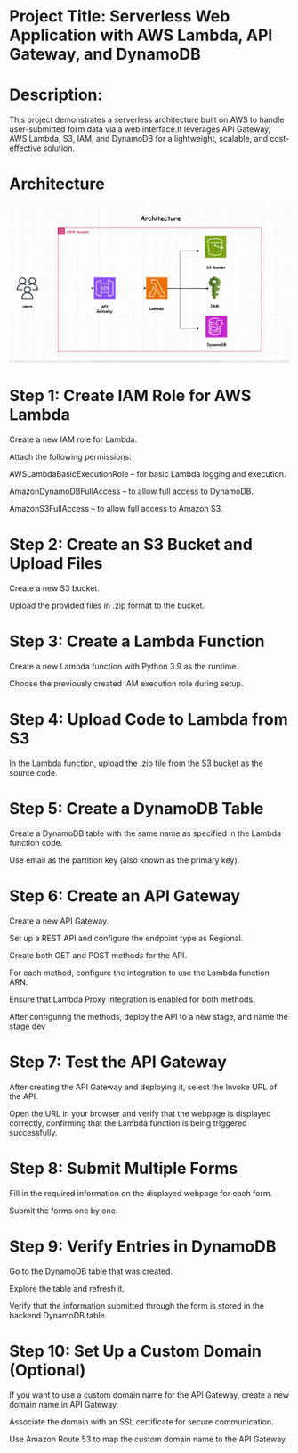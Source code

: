 # Project Title: Serverless Web Application with AWS Lambda, API Gateway, and DynamoDB

# Description:
This project demonstrates a serverless architecture built on AWS to handle user-submitted form data via a web interface.It leverages API Gateway, AWS Lambda, S3, IAM, and DynamoDB for a lightweight, scalable, and cost-effective solution.


# Architecture
![Architecture Diagram](https://github.com/Vinay4348/Project--Lambda-API-Gateway-and-DynamoDB/blob/master/Architecture.png)


# Step 1: Create IAM Role for AWS Lambda

Create a new IAM role for Lambda.

Attach the following permissions:

AWSLambdaBasicExecutionRole – for basic Lambda logging and execution.

AmazonDynamoDBFullAccess – to allow full access to DynamoDB.

AmazonS3FullAccess – to allow full access to Amazon S3.


# Step 2: Create an S3 Bucket and Upload Files

Create a new S3 bucket.

Upload the provided files in .zip format to the bucket.


# Step 3: Create a Lambda Function

Create a new Lambda function with Python 3.9 as the runtime.

Choose the previously created IAM execution role during setup.


# Step 4: Upload Code to Lambda from S3

In the Lambda function, upload the .zip file from the S3 bucket as the source code.


# Step 5: Create a DynamoDB Table

Create a DynamoDB table with the same name as specified in the Lambda function code.

Use email as the partition key (also known as the primary key).


# Step 6: Create an API Gateway

Create a new API Gateway.

Set up a REST API and configure the endpoint type as Regional.

Create both GET and POST methods for the API.

For each method, configure the integration to use the Lambda function ARN.

Ensure that Lambda Proxy Integration is enabled for both methods.

After configuring the methods, deploy the API to a new stage, and name the stage dev


# Step 7: Test the API Gateway

After creating the API Gateway and deploying it, select the Invoke URL of the API.

Open the URL in your browser and verify that the webpage is displayed correctly, confirming that the Lambda function is being triggered successfully.


# Step 8: Submit Multiple Forms

Fill in the required information on the displayed webpage for each form.

Submit the forms one by one.


# Step 9: Verify Entries in DynamoDB

Go to the DynamoDB table that was created.

Explore the table and refresh it.

Verify that the information submitted through the form is stored in the backend DynamoDB table.


# Step 10: Set Up a Custom Domain (Optional)

If you want to use a custom domain name for the API Gateway, create a new domain name in API Gateway.

Associate the domain with an SSL certificate for secure communication.

Use Amazon Route 53 to map the custom domain name to the API Gateway.












